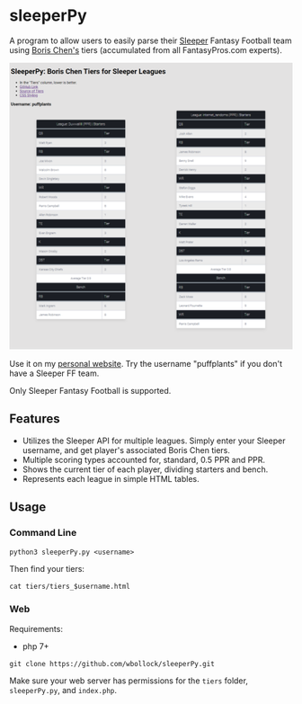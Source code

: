# sleeperPy

A program to allow users to easily parse their [Sleeper](https://sleeper.app/) Fantasy Football team using [Boris Chen's](http://www.borischen.co/) tiers (accumulated from all FantasyPros.com experts).

![one team](img/web_view.png)

Use it on my [personal website](https://wboll.dev/sleeperPy/). Try the username "puffplants" if you don't have a Sleeper FF team.

Only Sleeper Fantasy Football is supported.

## Features

* Utilizes the Sleeper API for multiple leagues. Simply enter your Sleeper username, and get player's associated Boris Chen tiers.
* Multiple scoring types accounted for, standard, 0.5 PPR and PPR. 
* Shows the current tier of each player, dividing starters and bench.
* Represents each league in simple HTML tables.

## Usage


### Command Line

```
python3 sleeperPy.py <username>
```

Then find your tiers:

```
cat tiers/tiers_$username.html
```

### Web

Requirements:

 * php 7+

```
git clone https://github.com/wbollock/sleeperPy.git
```

Make sure your web server has permissions for the `tiers` folder, `sleeperPy.py`, and `index.php`.
